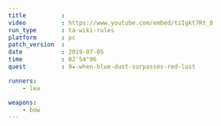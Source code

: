 ```yaml
---
title          :
video          : https://www.youtube.com/embed/tzIgkt7Rt_8
run_type       : ta-wiki-rules
platform       : pc
patch_version  : 
date           : 2019-07-05
time           : 02'54"06
quest          : 9★-when-blue-dust-surpasses-red-lust

runners:
    - lea

weapons:
    - bow
---
```

